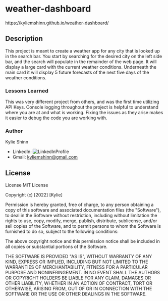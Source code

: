 # weather-dashboard

 https://kyliemshinn.github.io/weather-dashboard/

## Description

This project is meant to create a weather app for any city that is looked up in the search bar. You start by searching for the desired city on the left side bar, and the search will populate in the remainder of the web page. It will display a large card with the current weather conditions. Underneath the main card it will display 5 future forecasts of the next five days of the weather conditions.


### Lessons Learned

This was  very different project from others, and was the first time utilizing API Keys. Console logging throughout the project is helpful to understand where you are at and what is working. Fixing the issues as they arise makes it easier to debug the code you are working with.

### Author

Kylie Shinn

* LinkedIn: ![LinkedInProfile](https://www.linkedin.com/in/kylie-shinn-18b0301b7/)
* Gmail: kyliemshinn@gmail.com

## License

License
MIT License

Copyright (c) [2022] [Kylie]

Permission is hereby granted, free of charge, to any person obtaining a copy of this software and associated documentation files (the "Software"), to deal in the Software without restriction, including without limitation the rights to use, copy, modify, merge, publish, distribute, sublicense, and/or sell copies of the Software, and to permit persons to whom the Software is furnished to do so, subject to the following conditions:

The above copyright notice and this permission notice shall be included in all copies or substantial portions of the Software.

THE SOFTWARE IS PROVIDED "AS IS", WITHOUT WARRANTY OF ANY KIND, EXPRESS OR IMPLIED, INCLUDING BUT NOT LIMITED TO THE WARRANTIES OF MERCHANTABILITY, FITNESS FOR A PARTICULAR PURPOSE AND NONINFRINGEMENT. IN NO EVENT SHALL THE AUTHORS OR COPYRIGHT HOLDERS BE LIABLE FOR ANY CLAIM, DAMAGES OR OTHER LIABILITY, WHETHER IN AN ACTION OF CONTRACT, TORT OR OTHERWISE, ARISING FROM, OUT OF OR IN CONNECTION WITH THE SOFTWARE OR THE USE OR OTHER DEALINGS IN THE SOFTWARE.

